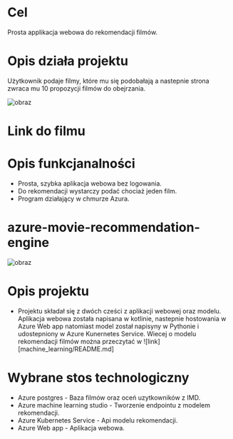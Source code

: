 # Cel 
Prosta applikacja webowa do rekomendacji filmów.

# Opis działa  projektu 
Użytkownik podaje filmy, które mu się podobałają a nastepnie strona zwraca mu 10 propozycji filmów do obejrzania.


![obraz](https://user-images.githubusercontent.com/66008982/202915524-e50b310a-4e30-461d-9445-f66ef70cb3c4.png)

# Link do filmu


# Opis funkcjanalności 
- Prosta, szybka aplikacja webowa bez logowania. 
- Do rekomendacji wystarczy podać chociaż jeden film. 
- Program działający w chmurze Azura. 

# azure-movie-recommendation-engine

![obraz](https://user-images.githubusercontent.com/66008982/202915524-e50b310a-4e30-461d-9445-f66ef70cb3c4.png)



# Opis projektu 
- Projektu składał się z dwóch cześci z aplikacji webowej oraz modelu. Aplikacja webowa została napisana w kotlinie, nastepnie hostowania w Azure Web app natomiast model został napisyny w Pythonie i udostepniony w Azure Kunernetes Service. Wiecej o modelu rekomendacji filmów można przeczytać w ![link][machine_learning/README.md]


# Wybrane stos technologiczny
- Azure postgres - Baza filmów oraz oceń uzytkowników z IMD.
- Azure machine learning studio - Tworzenie endpointu z modelem rekomendacji. 
- Azure Kubernetes Service - Api modelu rekomendacji.
- Azure Web app - Aplikacja webowa. 






